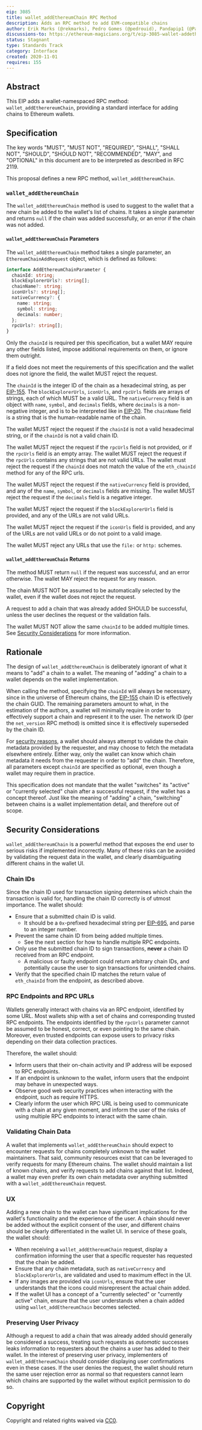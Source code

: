```yaml
---
eip: 3085
title: wallet_addEthereumChain RPC Method
description: Adds an RPC method to add EVM-compatible chains
author: Erik Marks (@rekmarks), Pedro Gomes (@pedrouid), Pandapip1 (@Pandapip1)
discussions-to: https://ethereum-magicians.org/t/eip-3085-wallet-addethereumchain/5469
status: Stagnant
type: Standards Track
category: Interface
created: 2020-11-01
requires: 155
---
```


## Abstract

This EIP adds a wallet-namespaced RPC method: `wallet_addEtherereumChain`, providing a standard interface for adding chains to Ethereum wallets.

## Specification

The key words "MUST", "MUST NOT", "REQUIRED", "SHALL", "SHALL NOT", "SHOULD", "SHOULD NOT", "RECOMMENDED", "MAY", and "OPTIONAL" in this document are to be interpreted as described in RFC 2119.

This proposal defines a new RPC method, `wallet_addEthereumChain`.

### `wallet_addEthereumChain`

The `wallet_addEthereumChain` method is used to suggest to the wallet that a new chain be added to the wallet's list of chains. It takes a single parameter and returns `null` if the chain was added successfully, or an error if the chain was not added.

#### `wallet_addEthereumChain` Parameters

The `wallet_addEthereumChain` method takes a single parameter, an `EthereumChainAddRequest` object, which is defined as follows:

```typescript
interface AddEthereumChainParameter {
  chainId: string;
  blockExplorerUrls?: string[];
  chainName?: string;
  iconUrls?: string[];
  nativeCurrency?: {
    name: string;
    symbol: string;
    decimals: number;
  };
  rpcUrls?: string[];
}
```

Only the `chainId` is required per this specification, but a wallet MAY require any other fields listed, impose additional requirements on them, or ignore them outright.

If a field does not meet the requirements of this specification and the wallet does not ignore the field, the wallet MUST reject the request.

The `chainId` is the integer ID of the chain as a hexadecimal string, as per [EIP-155](./00155.md). The `blockExplorerUrls`, `iconUrls`, and `rpcUrls` fields are arrays of strings, each of which MUST be a valid URL. The `nativeCurrency` field is an object with `name`, `symbol`, and `decimals` fields, where `decimals` is a non-negative integer, and is to be interpreted like in [EIP-20](./00020.md). The `chainName` field is a string that is the human-readable name of the chain.

The wallet MUST reject the request if the `chainId` is not a valid hexadecimal string, or if the `chainId` is not a valid chain ID.

The wallet MUST reject the request if the `rpcUrls` field is not provided, or if the `rpcUrls` field is an empty array. The wallet MUST reject the request if the `rpcUrls` contains any strings that are not valid URLs. The wallet must reject the request if the `chainId` does not match the value of the `eth_chainId` method for any of the RPC urls.

The wallet MUST reject the request if the `nativeCurrency` field is provided, and any of the `name`, `symbol`, or `decimals` fields are missing. The wallet MUST reject the request if the `decimals` field is a negative integer.

The wallet MUST reject the request if the `blockExplorerUrls` field is provided, and any of the URLs are not valid URLs.

The wallet MUST reject the request if the `iconUrls` field is provided, and any of the URLs are not valid URLs or do not point to a valid image.

The wallet MUST reject any URLs that use the `file:` or `http:` schemes.

#### `wallet_addEthereumChain` Returns

The method MUST return `null` if the request was successful, and an error otherwise. The wallet MAY reject the request for any reason.

The chain MUST NOT be assumed to be automatically selected by the wallet, even if the wallet does not reject the request.

A request to add a chain that was already added SHOULD be successful, unless the user declines the request or the validation fails.

The wallet MUST NOT allow the same `chainId` to be added multiple times. See [Security Considerations](#security-considerations) for more information.

## Rationale

The design of `wallet_addEthereumChain` is deliberately ignorant of what it means to "add" a chain to a wallet.
The meaning of "adding" a chain to a wallet depends on the wallet implementation.

When calling the method, specifying the `chainId` will always be necessary, since in the universe of Ethereum chains, the [EIP-155](./00155.md) chain ID is effectively the chain GUID.
The remaining parameters amount to what, in the estimation of the authors, a wallet will minimally require in order to effectively support a chain and represent it to the user.
The network ID (per the `net_version` RPC method) is omitted since it is effectively superseded by the chain ID.

For [security reasons](#security-considerations), a wallet should always attempt to validate the chain metadata provided by the requester, and may choose to fetch the metadata elsewhere entirely.
Either way, only the wallet can know which chain metadata it needs from the requester in order to "add" the chain.
Therefore, all parameters except `chainId` are specified as optional, even though a wallet may require them in practice.

This specification does not mandate that the wallet "switches" its "active" or "currently selected" chain after a successful request, if the wallet has a concept thereof.
Just like the meaning of "adding" a chain, "switching" between chains is a wallet implementation detail, and therefore out of scope.

## Security Considerations

`wallet_addEthereumChain` is a powerful method that exposes the end user to serious risks if implemented incorrectly.
Many of these risks can be avoided by validating the request data in the wallet, and clearly disambiguating different chains in the wallet UI.

### Chain IDs

Since the chain ID used for transaction signing determines which chain the transaction is valid for, handling the chain ID correctly is of utmost importance.
The wallet should:

- Ensure that a submitted chain ID is valid.
  - It should be a `0x`-prefixed hexadecimal string per [EIP-695](./00695.md), and parse to an integer number.
- Prevent the same chain ID from being added multiple times.
  - See the next section for how to handle multiple RPC endpoints.
- Only use the submitted chain ID to sign transactions, **never** a chain ID received from an RPC endpoint.
  - A malicious or faulty endpoint could return arbitrary chain IDs, and potentially cause the user to sign transactions for unintended chains.
- Verify that the specified chain ID matches the return value of `eth_chainId` from the endpoint, as described above.

### RPC Endpoints and RPC URLs

Wallets generally interact with chains via an RPC endpoint, identified by some URL.
Most wallets ship with a set of chains and corresponding trusted RPC endpoints.
The endpoints identified by the `rpcUrls` parameter cannot be assumed to be honest, correct, or even pointing to the same chain.
Moreover, even trusted endpoints can expose users to privacy risks depending on their data collection practices.

Therefore, the wallet should:

- Inform users that their on-chain activity and IP address will be exposed to RPC endpoints.
- If an endpoint is unknown to the wallet, inform users that the endpoint may behave in unexpected ways.
- Observe good web security practices when interacting with the endpoint, such as require HTTPS.
- Clearly inform the user which RPC URL is being used to communicate with a chain at any given moment, and inform the user of the risks of using multiple RPC endpoints to interact with the same chain.

### Validating Chain Data

A wallet that implements `wallet_addEthereumChain` should expect to encounter requests for chains completely unknown to the wallet maintainers.
That said, community resources exist that can be leveraged to verify requests for many Ethereum chains.
The wallet should maintain a list of known chains, and verify requests to add chains against that list.
Indeed, a wallet may even prefer its own chain metadata over anything submitted with a `wallet_addEthereumChain` request.

### UX

Adding a new chain to the wallet can have significant implications for the wallet's functionality and the experience of the user.
A chain should never be added without the explicit consent of the user, and different chains should be clearly differentiated in the wallet UI.
In service of these goals, the wallet should:

- When receiving a `wallet_addEthereumChain` request, display a confirmation informing the user that a specific requester has requested that the chain be added.
- Ensure that any chain metadata, such as `nativeCurrency` and `blockExplorerUrls`, are validated and used to maximum effect in the UI.
- If any images are provided via `iconUrls`, ensure that the user understands that the icons could misrepresent the actual chain added.
- If the wallet UI has a concept of a "currently selected" or "currently active" chain, ensure that the user understands when a chain added using `wallet_addEthereumChain` becomes selected.

### Preserving User Privacy

Although a request to add a chain that was already added should generally be considered a success, treating such requests as _automatic_ successes leaks information to requesters about the chains a user has added to their wallet.
In the interest of preserving user privacy, implementers of `wallet_addEthereumChain` should consider displaying user confirmations even in these cases.
If the user denies the request, the wallet should return the same user rejection error as normal so that requesters cannot learn which chains are supported by the wallet without explicit permission to do so.

## Copyright

Copyright and related rights waived via [CC0](/LICENSE.md).
